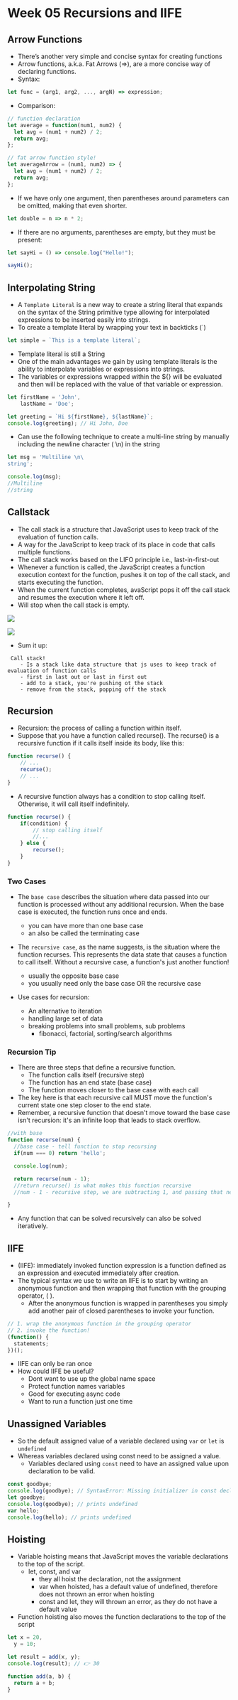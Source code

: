 # Week 05 Recursions and IIFE

## Arrow Functions

* There’s another very simple and concise syntax for creating functions
* Arrow functions, a.k.a. Fat Arrows (=>), are a more concise way of declaring functions.
* Syntax:

```Javascript
let func = (arg1, arg2, ..., argN) => expression;
```

* Comparison:

```Javascript
// function declaration
let average = function(num1, num2) {
  let avg = (num1 + num2) / 2;
  return avg;
};

// fat arrow function style!
let averageArrow = (num1, num2) => {
  let avg = (num1 + num2) / 2;
  return avg;
};
```

* If we have only one argument, then parentheses around parameters can be omitted, making that even shorter.

```Javascript
let double = n => n * 2;
```

* If there are no arguments, parentheses are empty, but they must be present:

```Javascript
let sayHi = () => console.log("Hello!");

sayHi();
```

## Interpolating String

* A `Template Literal` is a new way to create a string literal that expands on the syntax of the String primitive type allowing for interpolated expressions to be inserted easily into strings.
* To create a template literal by wrapping your text in backticks (`)

```Javascript
let simple = `This is a template literal`;
```

* Template literal is still a String
* One of the main advantages we gain by using template literals is the ability to interpolate variables or expressions into strings.
* The variables or expressions wrapped within the ${} will be evaluated and then will be replaced with the value of that variable or expression.

```Javascript
let firstName = 'John',
    lastName = 'Doe';

let greeting = `Hi ${firstName}, ${lastName}`;
console.log(greeting); // Hi John, Doe
```

* Can use the following technique to create a multi-line string by manually including the newline character ( \n) in the string

```Javascript
let msg = 'Multiline \n\
string';

console.log(msg);
//Multiline
//string
```

## Callstack

* The call stack is a structure that JavaScript uses to keep track of the evaluation of function calls.
* A way for the JavaScript to keep track of its place in code that calls multiple functions.
* The call stack works based on the LIFO principle i.e., last-in-first-out
* Whenever a function is called, the JavaScript  creates a function execution context for the function, pushes it on top of the call stack, and starts executing the function.
* When the current function completes,  avaScript pops it off the call stack and resumes the execution where it left off.
* Will stop when the call stack is empty.

![](https://appacademy-open-assets.s3-us-west-1.amazonaws.com/Module-JavaScript/asynchronous-functions/assets/stack-trace/03.png)

![](https://appacademy-open-assets.s3-us-west-1.amazonaws.com/Module-JavaScript/asynchronous-functions/assets/stack-trace/04.png)

* Sum it up:

```
 Call stack!
    - Is a stack like data structure that js uses to keep track of evaluation of function calls
    - first in last out or last in first out
    - add to a stack, you're pushing ot the stack
    - remove from the stack, popping off the stack
```

## Recursion

* Recursion: the process of calling a function within itself.
* Suppose that you have a function called recurse(). The recurse() is a recursive function if it calls itself inside its body, like this:

```Javascript
function recurse() {
    // ...
    recurse();
    // ...
}
```

* A recursive function always has a condition to stop calling itself. Otherwise, it will call itself indefinitely.

```Javascript
function recurse() {
    if(condition) {
        // stop calling itself
        //...
    } else {
        recurse();
    }
}
```

### Two Cases

* The `base case` describes the situation where data passed into our function is processed without any additional recursion. When the base case is executed, the function runs once and ends.
  * you can have more than one base case
  * an also be called the terminating case
* The `recursive case`, as the name suggests, is the situation where the function recurses. This represents the data state that causes a function to call itself. Without a recursive case, a function's just another function!
  * usually the opposite base case
  * you usually need only the base case OR the recursive case

* Use cases for recursion:
  * An alternative to iteration
  * handling large set of data
  * breaking problems into small problems, sub problems
    * fibonacci, factorial, sorting/search algorithms

### Recursion Tip

* There are three steps that define a recursive function.
  * The function calls itself (recursive step)
  * The function has an end state (base case)
  * The function moves closer to the base case with each call
* The key here is that each recursive call MUST move the function's current state one step closer to the end state.
* Remember, a recursive function that doesn't move toward the base case isn't recursion: it's an infinite loop that leads to stack overflow.

```Javascript
//with base
function recurse(num) {
  //base case - tell function to stop recursing
  if(num === 0) return 'hello';

  console.log(num);

  return recurse(num - 1);
  //return recurse() is what makes this function recursive
  //num - 1 - recursive step, we are subtracting 1, and passing that new value to the next function call of recurse

}
```

* Any function that can be solved recursively can also be solved iteratively.

## IIFE

* (IIFE): immediately invoked function expression is a function defined as an expression and executed immediately after creation.
* The typical syntax we use to write an IIFE is to start by writing an anonymous function and then wrapping that function with the grouping operator, ( ).
  * After the anonymous function is wrapped in parentheses you simply add another pair of closed parentheses to invoke your function.

```Javascript
// 1. wrap the anonymous function in the grouping operator
// 2. invoke the function!
(function() {
  statements;
})();
```

* IIFE can only be ran once
* How could IIFE be useful?
  * Dont want to use up the global name space
  * Protect function names variables
  * Good for executing async code
  * Want to run a function just one time

## Unassigned Variables

* So the default assigned value of a variable declared using `var` or `let` is `undefined`
* Whereas variables declared using const need to be assigned a value.
  * Variables declared using `const` need to have an assigned value upon declaration to be valid.

```Javascript
const goodbye;
console.log(goodbye); // SyntaxError: Missing initializer in const declaration
let goodbye;
console.log(goodbye); // prints undefined
var hello;
console.log(hello); // prints undefined
```

## Hoisting

* Variable hoisting means that JavaScript moves the variable declarations to the top of the script.
  * let, const, and var
    * they all hoist the declaration, not the assignment
    * var when hoisted, has a default value of undefined, therefore does not thrown an error when hoisting
    * const and let, they will thrown an error, as they do not have a default value
* Function hoisting also moves the function declarations to the top of the script

```Javascript
let x = 20,
  y = 10;

let result = add(x, y);
console.log(result); // 👉 30

function add(a, b) {
  return a + b;
}
```
